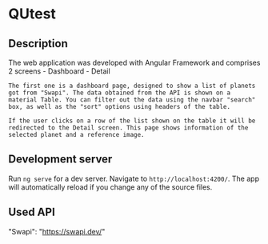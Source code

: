 # QUtest

## Description
The web application was developed with Angular Framework and comprises 2 screens
    - Dashboard
    - Detail 

    The first one is a dashboard page, designed to show a list of planets got from "Swapi". The data obtained from the API is shown on a 
    material Table. You can filter out the data using the navbar "search" box, as well as the "sort" options using headers of the table.

    If the user clicks on a row of the list shown on the table it will be redirected to the Detail screen. This page shows information of the selected planet and a reference image.

## Development server

Run `ng serve` for a dev server. Navigate to `http://localhost:4200/`. The app will automatically reload if you change any of the source files.

## Used API

"Swapi": "https://swapi.dev/"


